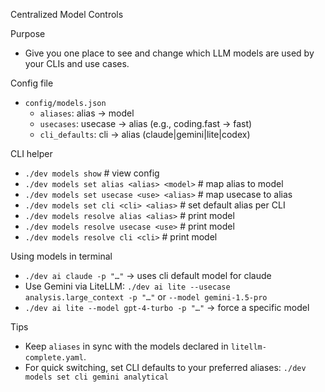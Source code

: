 Centralized Model Controls

Purpose
- Give you one place to see and change which LLM models are used by your CLIs and use cases.

Config file
- `config/models.json`
  - `aliases`: alias → model
  - `usecases`: usecase → alias (e.g., coding.fast → fast)
  - `cli_defaults`: cli → alias (claude|gemini|lite|codex)

CLI helper
- `./dev models show`                      # view config
- `./dev models set alias <alias> <model>` # map alias to model
- `./dev models set usecase <use> <alias>` # map usecase to alias
- `./dev models set cli <cli> <alias>`     # set default alias per CLI
- `./dev models resolve alias <alias>`     # print model
- `./dev models resolve usecase <use>`     # print model
- `./dev models resolve cli <cli>`         # print model

Using models in terminal
- `./dev ai claude -p "…"` → uses cli default model for claude
- Use Gemini via LiteLLM: `./dev ai lite --usecase analysis.large_context -p "…"` or `--model gemini-1.5-pro`
- `./dev ai lite --model gpt-4-turbo -p "…"` → force a specific model

Tips
- Keep `aliases` in sync with the models declared in `litellm-complete.yaml`.
- For quick switching, set CLI defaults to your preferred aliases:
  `./dev models set cli gemini analytical`

